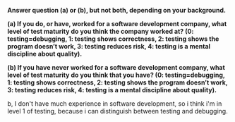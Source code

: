 **Answer question (a) or (b), but not both, depending on your
background.**

**(a) If you do, or have, worked for a software development
company, what level of test maturity do you think the company
worked at? (0: testing=debugging, 1: testing shows correctness,
2: testing shows the program doesn’t work, 3: testing reduces
risk, 4: testing is a mental discipline about quality).**

**(b) If you have never worked for a software development company,
what level of test maturity do you think that you have? (0:
testing=debugging, 1: testing shows correctness, 2: testing
shows the program doesn’t work, 3: testing reduces risk, 4:
testing is a mental discipline about quality).**


b, I don't have much experience in software development, so i think i'm in level 1 of testing, because i can distinguish between testing and debugging.




